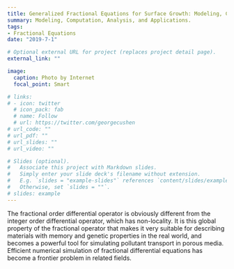 ```yaml
---
title: Generalized Fractional Equations for Surface Growth: Modeling, Computation, Analysis, and Applications, Shandong Natural Science Foundation, Participant
summary: Modeling, Computation, Analysis, and Applications.
tags:
- Fractional Equations
date: "2019-7-1"

# Optional external URL for project (replaces project detail page).
external_link: ""

image:
  caption: Photo by Internet
  focal_point: Smart

# links:
# - icon: twitter
  # icon_pack: fab
  # name: Follow
  # url: https://twitter.com/georgecushen
# url_code: ""
# url_pdf: ""
# url_slides: ""
# url_video: ""

# Slides (optional).
#   Associate this project with Markdown slides.
#   Simply enter your slide deck's filename without extension.
#   E.g. `slides = "example-slides"` references `content/slides/example-slides.md`.
#   Otherwise, set `slides = ""`.
# slides: example
---
```


The fractional order differential operator is obviously different from the integer order differential operator, which has non-locality. It is this global property of the fractional operator that makes it very suitable for describing materials with memory and genetic properties in the real world, and becomes a powerful tool for simulating pollutant transport in porous media. Efficient numerical simulation of fractional differential equations has become a frontier problem in related fields.

